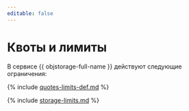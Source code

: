 ```yaml
---
editable: false
---
```


# Квоты и лимиты

В сервисе {{ objstorage-full-name }} действуют следующие ограничения:

{% include [quotes-limits-def.md](../../_includes/quotes-limits-def.md) %}

{% include [storage-limits.md](../../_includes/storage-limits.md) %}
